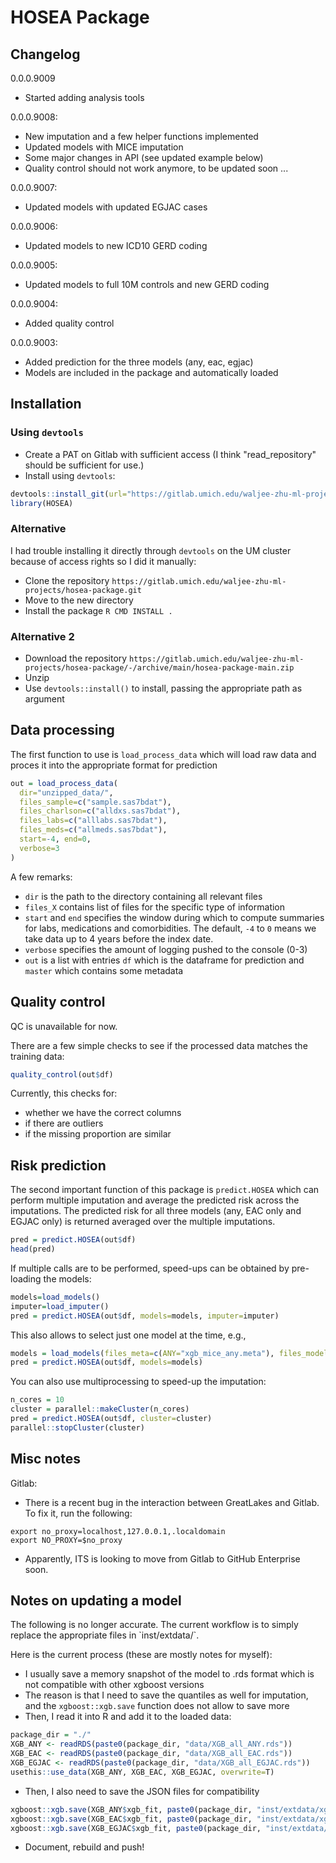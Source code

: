 # HOSEA Package

## Changelog

0.0.0.9009

- Started adding analysis tools

0.0.0.9008:

- New imputation and a few helper functions implemented
- Updated models with MICE imputation
- Some major changes in API (see updated example below)
- Quality control should not work anymore, to be updated soon ...

0.0.0.9007:

- Updated models with updated EGJAC cases

0.0.0.9006:

- Updated models to new ICD10 GERD coding

0.0.0.9005:

- Updated models to full 10M controls and new GERD coding

0.0.0.9004:

- Added quality control

0.0.0.9003:

- Added prediction for the three models (any, eac, egjac)
- Models are included in the package and automatically loaded

## Installation

### Using `devtools`

- Create a PAT on Gitlab with sufficient access (I think "read_repository" should be sufficient for use.)
- Install using `devtools`:

```r
devtools::install_git(url="https://gitlab.umich.edu/waljee-zhu-ml-projects/hosea-package.git")
library(HOSEA)
```

### Alternative

I had trouble installing it directly through `devtools` on the UM cluster because of access rights so I did it manually:

- Clone the repository `https://gitlab.umich.edu/waljee-zhu-ml-projects/hosea-package.git`
- Move to the new directory
- Install the package `R CMD INSTALL .`

### Alternative 2

- Download the repository `https://gitlab.umich.edu/waljee-zhu-ml-projects/hosea-package/-/archive/main/hosea-package-main.zip`
- Unzip
- Use `devtools::install()` to install, passing the appropriate path as argument

## Data processing

The first function to use is `load_process_data` which will load raw data and proces it into
the appropriate format for prediction

```r
out = load_process_data(
  dir="unzipped_data/",
  files_sample=c("sample.sas7bdat"),
  files_charlson=c("alldxs.sas7bdat"),
  files_labs=c("alllabs.sas7bdat"),
  files_meds=c("allmeds.sas7bdat"),
  start=-4, end=0, 
  verbose=3
)
```

A few remarks:

- `dir` is the path to the directory containing all relevant files
- `files_X` contains list of files for the specific type of information
- `start` and `end` specifies the window during which to compute summaries for labs, medications and comorbidities. The default, `-4` to `0` means we take data up to 4 years before the index date.
- `verbose` specifies the amount of logging pushed to the console (0-3)
- `out` is a list with entries `df` which is the dataframe for prediction and `master` which contains some metadata

## Quality control

<div class="alert alert-warning"> QC is unavailable for now. </div>

There are a few simple checks to see if the processed data matches the training data:

```r
quality_control(out$df)
```

Currently, this checks for:

- whether we have the correct columns
- if there are outliers
- if the missing proportion are similar

## Risk prediction

The second important function of this package is `predict.HOSEA` which can perform multiple imputation and average the predicted risk
across the imputations. The predicted risk for all three models (any, EAC only and EGJAC only) is returned averaged over the multiple imputations.

```r
pred = predict.HOSEA(out$df)
head(pred)
```

If multiple calls are to be performed, speed-ups can be obtained by pre-loading the models:

```r
models=load_models()
imputer=load_imputer()
pred = predict.HOSEA(out$df, models=models, imputer=imputer)
```

This also allows to select just one model at the time, e.g.,

```r
models = load_models(files_meta=c(ANY="xgb_mice_any.meta"), files_models=c(ANY="xgb_mice_any.model"))
pred = predict.HOSEA(out$df, models=models)
```

You can also use multiprocessing to speed-up the imputation:

```r
n_cores = 10
cluster = parallel::makeCluster(n_cores)
pred = predict.HOSEA(out$df, cluster=cluster)
parallel::stopCluster(cluster)
```

## Misc notes

Gitlab:

- There is a recent bug in the interaction between GreatLakes and Gitlab. To fix it, run the following:

```
export no_proxy=localhost,127.0.0.1,.localdomain
export NO_PROXY=$no_proxy
```

- Apparently, ITS is looking to move from Gitlab to GitHub Enterprise soon.

## Notes on updating a model

<div class="alert alert-warning"> The following is no longer accurate. The current workflow is to simply replace the 
appropriate files in `inst/extdata/`. </div>

Here is the current process (these are mostly notes for myself):

- I usually save a memory snapshot of the model to .rds format which is not compatible with other xgboost versions
- The reason is that I need to save the quantiles as well for imputation, and the `xgboost::xgb.save` function does not allow to save more
- Then, I read it into R and add it to the loaded data:

```r
package_dir = "./"
XGB_ANY <- readRDS(paste0(package_dir, "data/XGB_all_ANY.rds"))
XGB_EAC <- readRDS(paste0(package_dir, "data/XGB_all_EAC.rds"))
XGB_EGJAC <- readRDS(paste0(package_dir, "data/XGB_all_EGJAC.rds"))
usethis::use_data(XGB_ANY, XGB_EAC, XGB_EGJAC, overwrite=T)
```

- Then, I also need to save the JSON files for compatibility

```r
xgboost::xgb.save(XGB_ANY$xgb_fit, paste0(package_dir, "inst/extdata/xgb_any.model"))
xgboost::xgb.save(XGB_EAC$xgb_fit, paste0(package_dir, "inst/extdata/xgb_eac.model"))
xgboost::xgb.save(XGB_EGJAC$xgb_fit, paste0(package_dir, "inst/extdata/xgb_egjac.model"))
```

- Document, rebuild and push!

